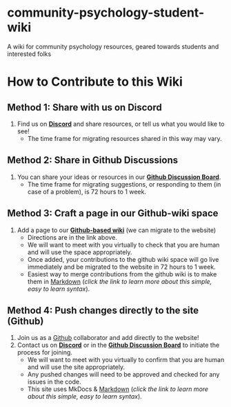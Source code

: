 # community-psychology-student-wiki
A wiki for community psychology resources, geared towards students and interested folks

# How to Contribute to this Wiki

## Method 1: Share with us on **Discord**

1. Find us on **[Discord](https://discord.gg/DhXS3xFAyk)** and share resources, or tell us what you would like to see!
      - The time frame for migrating resources shared in this way may vary.

## Method 2: Share in **Github Discussions**

1. You can share your ideas or resources in our **[Github Discussion Board](https://github.com/gra3wy/gra3wy.github.io/discussions/categories/ideas)**.
      - The time frame for migrating suggestions, or responding to them (in case of a problem), is 72 hours to 1 week.

## Method 3: Craft a page in our **Github-wiki** space

1. Add a page to our **[Github-based wiki](https://github.com/gra3wy/gra3wy.github.io/wiki)** (we can migrate to the website)
      - Directions are in the link above.
      - We will want to meet with you virtually to check that you are human and will use the space appropriately.
      - Once added, your contributions to the github wiki space will go live immediately and be migrated to the website in 72 hours to 1 week.
      - Easiest way to merge contributions from the github wiki is to make them in [Markdown](https://www.markdownguide.org/) (*click the link to learn more about this simple, easy to learn syntax*).

## Method 4: Push changes directly to the site (**Github**)

1. Join us as a [Github](https://github.com/gra3wy/gra3wy.github.io) collaborator and add directly to the website!
2. Contact us on **[Discord](https://discord.gg/DhXS3xFAyk)** or in the **[Github Discussion Board](https://github.com/gra3wy/gra3wy.github.io/discussions)** to initiate the process for joining.
      - We will want to meet with you virtually to confirm that you are human and will use the site appropriately.
      - Any pushed changes will need to be approved and checked for any issues in the code.
      - This site uses MkDocs & [Markdown](https://www.markdownguide.org/) (*click the link to learn more about this simple, easy to learn syntax*).
